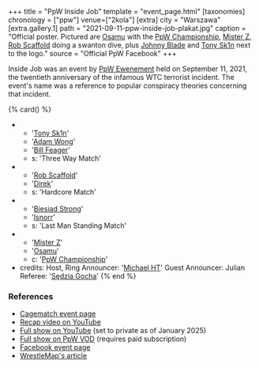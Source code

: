 +++
title = "PpW Inside Job"
template = "event_page.html"
[taxonomies]
chronology = ["ppw"]
venue=["2kola"]
[extra]
city = "Warszawa"
[extra.gallery.1]
path = "2021-09-11-ppw-inside-job-plakat.jpg"
caption = "Official poster. Pictured are [Osamu](@/w/osamu.md) with the [PpW Championship](@/c/ppw-championship.md), [Mister Z](@/w/mister-z.md), [Rob Scaffold](@/w/rob-scaffold.md) doing a swanton dive, plus [Johnny Blade](@/w/johnny-blade.md) and [Tony Sk1n](@/w/tony-sk1n.md) next to the logo."
source = "Official PpW Facebook"
+++

Inside Job was an event by [PpW Ewenement](@/o/ppw.md) held on September 11, 2021, the twentieth anniversary of the infamous WTC terrorist incident. The event's name was a reference to popular conspiracy theories concerning that incident.

{% card() %}
- - '[Tony Sk1n](@/w/tony-sk1n.md)'
  - '[Adam Wong](@/w/adam-wong.md)'
  - '[Bill Feager](@/w/feager.md)'
  - s: 'Three Way Match'
- - '[Rob Scaffold](@/w/rob-scaffold.md)'
  - '[Direk](@/w/direk.md)'
  - s: 'Hardcore Match'
- - '[Biesiad Strong](@/w/biesiad.md)'
  - '[Isnorr](@/w/isnorr.md)'
  - s: 'Last Man Standing Match'
- - '[Mister Z](@/w/mister-z.md)'
  - '[Osamu](@/w/osamu.md)'
  - c: '[PpW Championship](@/c/ppw-championship.md)'
- credits:
    Host, Ring Announcer: '[Michael HT](@/w/michael-ht.md)'
    Guest Announcer: Julian
    Referee: '[Sędzia Gocha](@/w/sedzia-borys.md)'
{% end %}

### References

* [Cagematch event page](https://www.cagematch.net/?id=1&nr=384409)
* [Recap video on YouTube](https://www.youtube.com/watch?v=HPaT6sWDnfM)
* [Full show on YouTube](https://www.youtube.com/watch?v=_PXqj9uuZLg) (set to private as of January 2025)
* [Full show on PpW VOD](https://ppw-ewenementpl.vhx.tv/ppw-full-shows-dvd-version/season:1/videos/inside-job-fullshow-dvd-hd) (requires paid subscription)
* [Facebook event page](https://www.facebook.com/events/548066229675271/)
* [WrestleMap's article](https://www.wrestlemap.com/news/7oo8taw1btavbz38pvzubzazrvz6re)

